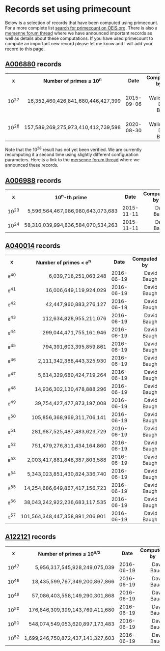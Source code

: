 # Records set using primecount

Below is a selection of records that have been computed using primecount. For a
more complete list [search for primecount on OEIS.org](https://oeis.org/search?q=primecount&language=english&go=Search).
There is also a [mersenne forum thread](https://www.mersenneforum.org/showthread.php?t=20473)
where we have announced important records as well as details about these computations.
If you have used primecount to compute an important new record please let me know
and I will add your record to this page.

## [A006880](https://oeis.org/A006880) records

<table>
  <tr align="center">
    <td><b>x</b></td>
    <td><b>Number of primes ≤ 10<sup>n</sup></b></td>
    <td><b>Date</b></td>
    <td><b>Computed by</b></td>
  </tr>
  <tr align="right">
    <td>10<sup>27</sup></td>
    <td>16,352,460,426,841,680,446,427,399</td>
    <td>2015-09-06</td>
    <td>Kim Walisch & David Baugh</td>
  </tr>
  <tr align="right">
    <td>10<sup>28</sup></td>
    <td>157,589,269,275,973,410,412,739,598</td>
    <td>2020-08-30</td>
    <td>Kim Walisch & David Baugh</td>
  </tr>
</table>

Note that the 10<sup>28</sup> result has not yet been verified. We are currently
recomputing it a second time using slightly different configuration
parameters. Here is a link to the
[mersenne forum thread](https://www.mersenneforum.org/showthread.php?t=20473)
where we announced these records.

## [A006988](https://oeis.org/A006988) records

<table>
  <tr align="center">
    <td><b>x</b></td>
    <td><b>10<sup>n</sup>-th prime</b></td>
    <td><b>Date</b></td>
    <td><b>Computed by</b></td>
  </tr>
  <tr align="right">
    <td>10<sup>23</sup></td>
    <td>5,596,564,467,986,980,643,073,683</td>
    <td>2015-11-11</td>
    <td>David Baugh</td>
  </tr>
  <tr align="right">
    <td>10<sup>24</sup></td>
    <td>58,310,039,994,836,584,070,534,263</td>
    <td>2015-11-11</td>
    <td>David Baugh</td>
  </tr>
</table>

## [A040014](https://oeis.org/A040014) records

<table>
  <tr align="center">
    <td><b>x</b></td>
    <td><b>Number of primes < e<sup>n</sup></b></td>
    <td><b>Date</b></td>
    <td><b>Computed by</b></td>
  </tr>
  <tr align="right">
    <td>e<sup>40</sup></td>
    <td>6,039,718,251,063,248</td>
    <td>2016-06-19</td>
    <td>David Baugh</td>
  </tr>
  <tr align="right">
    <td>e<sup>41</sup></td>
    <td>16,006,649,119,924,029</td>
    <td>2016-06-19</td>
    <td>David Baugh</td>
  </tr>
  <tr align="right">
    <td>e<sup>42</sup></td>
    <td>42,447,960,883,276,127</td>
    <td>2016-06-19</td>
    <td>David Baugh</td>
  </tr>
  <tr align="right">
    <td>e<sup>43</sup></td>
    <td>112,634,828,955,211,076</td>
    <td>2016-06-19</td>
    <td>David Baugh</td>
  </tr>
  <tr align="right">
    <td>e<sup>44</sup></td>
    <td>299,044,471,755,161,946</td>
    <td>2016-06-19</td>
    <td>David Baugh</td>
  </tr>
  <tr align="right">
    <td>e<sup>45</sup></td>
    <td>794,391,603,395,859,861</td>
    <td>2016-06-19</td>
    <td>David Baugh</td>
  </tr>
  <tr align="right">
    <td>e<sup>46</sup></td>
    <td>2,111,342,388,443,325,930</td>
    <td>2016-06-19</td>
    <td>David Baugh</td>
  </tr>
  <tr align="right">
    <td>e<sup>47</sup></td>
    <td>5,614,329,680,424,719,264</td>
    <td>2016-06-19</td>
    <td>David Baugh</td>
  </tr>
  <tr align="right">
    <td>e<sup>48</sup></td>
    <td>14,936,302,130,478,888,296</td>
    <td>2016-06-19</td>
    <td>David Baugh</td>
  </tr>
    <tr align="right">
    <td>e<sup>49</sup></td>
    <td>39,754,427,477,873,197,008</td>
    <td>2016-06-19</td>
    <td>David Baugh</td>
  </tr>
  <tr align="right">
    <td>e<sup>50</sup></td>
    <td>105,856,368,969,311,706,141</td>
    <td>2016-06-19</td>
    <td>David Baugh</td>
  </tr>
  <tr align="right">
    <td>e<sup>51</sup></td>
    <td>281,987,525,487,483,629,729</td>
    <td>2016-06-19</td>
    <td>David Baugh</td>
  </tr>
  <tr align="right">
    <td>e<sup>52</sup></td>
    <td>751,479,276,811,434,164,860</td>
    <td>2016-06-19</td>
    <td>David Baugh</td>
  </tr>
  <tr align="right">
    <td>e<sup>53</sup></td>
    <td>2,003,417,881,848,387,803,588</td>
    <td>2016-06-19</td>
    <td>David Baugh</td>
  </tr>
  <tr align="right">
    <td>e<sup>54</sup></td>
    <td>5,343,023,851,430,824,336,740</td>
    <td>2016-06-19</td>
    <td>David Baugh</td>
  </tr>
  <tr align="right">
    <td>e<sup>55</sup></td>
    <td>14,254,686,649,867,417,156,723</td>
    <td>2016-06-19</td>
    <td>David Baugh</td>
  </tr>
  <tr align="right">
    <td>e<sup>56</sup></td>
    <td>38,043,242,922,236,683,117,535</td>
    <td>2016-06-19</td>
    <td>David Baugh</td>
  </tr>
  <tr align="right">
    <td>e<sup>57</sup></td>
    <td>101,564,348,447,358,891,206,901</td>
    <td>2016-06-19</td>
    <td>David Baugh</td>
  </tr>
</table>

## [A122121](https://oeis.org/A122121) records

<table>
  <tr align="center">
    <td><b>x</b></td>
    <td><b>Number of primes ≤ 10<sup>n/2</sup></b></td>
    <td><b>Date</b></td>
    <td><b>Computed by</b></td>
  </tr>
  <tr align="right">
    <td>10<sup>47</sup></td>
    <td>5,956,317,545,928,249,075,039</td>
    <td>2016-06-19</td>
    <td>David Baugh</td>
  </tr>
  <tr align="right">
    <td>10<sup>48</sup></td>
    <td>18,435,599,767,349,200,867,866</td>
    <td>2016-06-19</td>
    <td>David Baugh</td>
  </tr>
    <tr align="right">
    <td>10<sup>49</sup></td>
    <td>57,086,403,558,149,290,301,868</td>
    <td>2016-06-19</td>
    <td>David Baugh</td>
  </tr>
    <tr align="right">
    <td>10<sup>50</sup></td>
    <td>176,846,309,399,143,769,411,680</td>
    <td>2016-06-19</td>
    <td>David Baugh</td>
  </tr>
    <tr align="right">
    <td>10<sup>51</sup></td>
    <td>548,074,549,053,620,897,173,483</td>
    <td>2016-06-19</td>
    <td>David Baugh</td>
  </tr>
    <tr align="right">
    <td>10<sup>52</sup></td>
    <td>1,699,246,750,872,437,141,327,603</td>
    <td>2016-06-19</td>
    <td>David Baugh</td>
  </tr>
</table>
